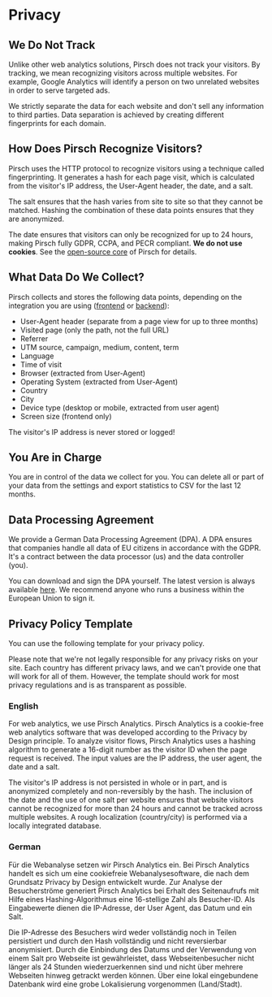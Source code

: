 # Privacy

## We Do Not Track

Unlike other web analytics solutions, Pirsch does not track your visitors. By tracking, we mean recognizing visitors across multiple websites. For example, Google Analytics will identify a person on two unrelated websites in order to serve targeted ads.

We strictly separate the data for each website and don't sell any information to third parties. Data separation is achieved by creating different fingerprints for each domain.

## How Does Pirsch Recognize Visitors?

Pirsch uses the HTTP protocol to recognize visitors using a technique called fingerprinting. It generates a hash for each page visit, which is calculated from the visitor's IP address, the User-Agent header, the date, and a salt. 

The salt ensures that the hash varies from site to site so that they cannot be matched. Hashing the combination of these data points ensures that they are anonymized.

The date ensures that visitors can only be recognized for up to 24 hours, making Pirsch fully GDPR, CCPA, and PECR compliant. **We do not use cookies**. See the [open-source core](https://github.com/pirsch-analytics/pirsch) of Pirsch for details.

## What Data Do We Collect?

Pirsch collects and stores the following data points, depending on the integration you are using ([frontend](/get-started/frontend-integration) or [backend](/get-started/backend-integration)):

* User-Agent header (separate from a page view for up to three months)
* Visited page (only the path, not the full URL)
* Referrer
* UTM source, campaign, medium, content, term
* Language
* Time of visit
* Browser (extracted from User-Agent)
* Operating System (extracted from User-Agent)
* Country
* City
* Device type (desktop or mobile, extracted from user agent)
* Screen size (frontend only)

The visitor's IP address is never stored or logged!

## You Are in Charge

You are in control of the data we collect for you. You can delete all or part of your data from the settings and export statistics to CSV for the last 12 months.

## Data Processing Agreement

We provide a German Data Processing Agreement (DPA). A DPA ensures that companies handle all data of EU citizens in accordance with the GDPR. It's a contract between the data processor (us) and the data controller (you).

You can download and sign the DPA yourself. The latest version is always available [here](https://pirsch.io/static/files/pirsch-data-processing-agreement.pdf). We recommend anyone who runs a business within the European Union to sign it.

## Privacy Policy Template

You can use the following template for your privacy policy.

Please note that we're not legally responsible for any privacy risks on your site. Each country has different privacy laws, and we can't provide one that will work for all of them. However, the template should work for most privacy regulations and is as transparent as possible.

### English

For web analytics, we use Pirsch Analytics. Pirsch Analytics is a cookie-free web analytics software that was developed according to the Privacy by Design principle. To analyze visitor flows, Pirsch Analytics uses a hashing algorithm to generate a 16-digit number as the visitor ID when the page request is received. The input values are the IP address, the user agent, the date and a salt.

The visitor's IP address is not persisted in whole or in part, and is anonymized completely and non-reversibly by the hash. The inclusion of the date and the use of one salt per website ensures that website visitors cannot be recognized for more than 24 hours and cannot be tracked across multiple websites. A rough localization (country/city) is performed via a locally integrated database.

### German

Für die Webanalyse setzen wir Pirsch Analytics ein. Bei Pirsch Analytics handelt es sich um eine cookiefreie Webanalysesoftware, die nach dem Grundsatz Privacy by Design entwickelt wurde. Zur Analyse der Besucherströme generiert Pirsch Analytics bei Erhalt des Seitenaufrufs mit Hilfe eines Hashing-Algorithmus eine 16-stellige Zahl als Besucher-ID. Als Eingabewerte dienen die IP-Adresse, der User Agent, das Datum und ein Salt.

Die IP-Adresse des Besuchers wird weder vollständig noch in Teilen persistiert und durch den Hash vollständig und nicht reversierbar anonymisiert. Durch die Einbindung des Datums und der Verwendung von einem Salt pro Webseite ist gewährleistet, dass Webseitenbesucher nicht länger als 24 Stunden wiederzuerkennen sind und nicht über mehrere Webseiten hinweg getrackt werden können. Über eine lokal eingebundene Datenbank wird eine grobe Lokalisierung vorgenommen (Land/Stadt).
